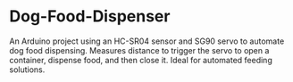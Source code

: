 # Dog-Food-Dispenser
An Arduino project using an HC-SR04 sensor and SG90 servo to automate dog food dispensing. Measures distance to trigger the servo to open a container, dispense food, and then close it. Ideal for automated feeding solutions.
